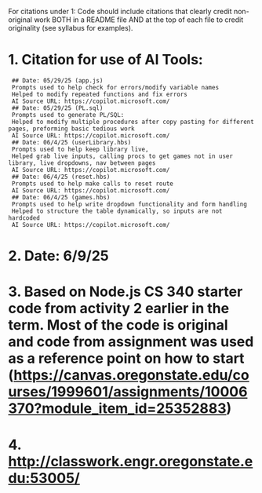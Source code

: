 
For citations under 1:
Code should include citations that clearly credit non-original work BOTH in a README file AND at the top of each file to credit originality (see syllabus for examples).


# 1. Citation for use of AI Tools:
     ## Date: 05/29/25 (app.js)
     Prompts used to help check for errors/modify variable names
     Helped to modify repeated functions and fix errors
     AI Source URL: https://copilot.microsoft.com/
     ## Date: 05/29/25 (PL.sql)
     Prompts used to generate PL/SQL:
     Helped to modify multiple procedures after copy pasting for different pages, preforming basic tedious work
     AI Source URL: https://copilot.microsoft.com/
     ## Date: 06/4/25 (userLibrary.hbs)
     Prompts used to help keep library live, 
     Helped grab live inputs, calling procs to get games not in user library, live dropdowns, nav between pages
     AI Source URL: https://copilot.microsoft.com/
     ## Date: 06/4/25 (reset.hbs)
     Prompts used to help make calls to reset route
     AI Source URL: https://copilot.microsoft.com/
     ## Date: 06/4/25 (games.hbs)
     Prompts used to help write dropdown functionality and form handling
     Helped to structure the table dynamically, so inputs are not hardcoded
     AI Source URL: https://copilot.microsoft.com/

# 2. Date: 6/9/25
# 3. Based on Node.js CS 340 starter code from activity 2 earlier in the term. Most of the code is original and code from assignment was used as a reference point on how to start (https://canvas.oregonstate.edu/courses/1999601/assignments/10006370?module_item_id=25352883)
# 4. http://classwork.engr.oregonstate.edu:53005/

